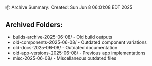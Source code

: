 
📦 Archive Summary:
Created: Sun Jun  8 06:01:08 EDT 2025

## Archived Folders:
- builds-archive-2025-06-08/ - Old build outputs
- old-components-2025-06-08/ - Outdated component variations
- old-docs-2025-06-08/ - Outdated documentation
- old-app-versions-2025-06-08/ - Previous app implementations
- misc-2025-06-08/ - Miscellaneous outdated files
